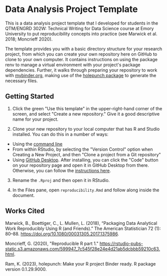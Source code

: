 
# Data Analysis Project Template

<!-- badges: start -->
<!-- badges: end -->

This is a data analysis project template that I developed for students in the QTM/ENGRD 302W: Technical Writing for Data Science course at Emory University to put reproducibility concepts into practice (see Marwick et al. 2018; Moncrieff 2020).

The template provides you with a basic directory structure for your research project, from which you can create your own repository here on GitHub to clone to your own computer. It contains instructions on using the package renv to manage a virtual environment with your project's package dependencies. Further, it walks through preparing your repository to work with [mybinder.org](https://mybinder.org), making use of the [holepunch package](https://karthik.github.io/holepunch/articles/getting_started.html) to generate the necessary files.

## Getting Started

1. Click the green "Use this template" in the upper-right-hand corner of the screen, and select "Create a new repository." Give it a good descriptive name for your project.

2. Clone your new repository to your local computer that has R and Studio installed. You can do this in a number of ways:

  - Using the [command line](https://docs.github.com/en/get-started/importing-your-projects-to-github/importing-source-code-to-github/adding-locally-hosted-code-to-github)
  - From within RStudio, by selecting the "Version Control" option when Creating a New Project, and then "Clone a project from a Git repository"
  - Using [GitHub Desktop](https://desktop.github.com). After installing, you can click the "Code" button on your repository page and open it in GitHub Desktop from there. Otherwise, you can follow the [instructions here](https://docs.github.com/en/desktop/contributing-and-collaborating-using-github-desktop/adding-and-cloning-repositories/adding-a-repository-from-your-local-computer-to-github-desktop  ).
  
3. Rename the `.Rproj` and then open it in RStudio.

4. In the Files pane, open `reproducibility.Rmd` and follow along inside the document.
  

## Works Cited

Marwick, B., Boettiger, C., L. Mullen, L. (2018), “Packaging Data Analytical Work Reproducibly Using R (and Friends).” The American Statistician 72 (1): 80–88. https://doi.org/10.1080/00031305.2017.1375986.

Moncrieff, G. (2020), "Reproducible R part 1." https://rstudio-pubs-static.s3.amazonaws.com/599947_7c545f28e24e4d21ab5dcbbb59210c63.html.

Ram, K. (2023), holepunch: Make your R project Binder ready. R package version 0.1.29.9000.

